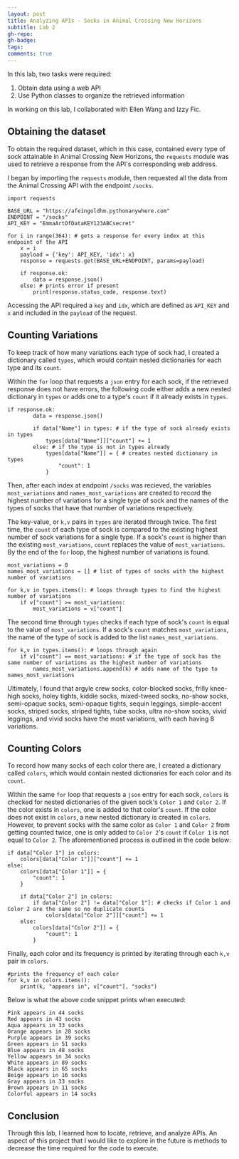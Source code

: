 ```yaml
---
layout: post
title: Analyzing APIs - Socks in Animal Crossing New Horizons
subtitle: Lab 2
gh-repo:
gh-badge:
tags:
comments: true
---
```


In this lab, two tasks were required:

1. Obtain data using a web API
2. Use Python classes to organize the retrieved information

In working on this lab, I collaborated with Ellen Wang and Izzy Fic.

## Obtaining the dataset

To obtain the required dataset, which in this case, contained every type of sock attainable in Animal Crossing New Horizons, the `requests` module was used to retrieve a response from the API's corresponding web address.

I began by importing the `requests` module, then requested all the data from the Animal Crossing API with the endpoint `/socks`.

~~~
import requests

BASE_URL = "https://afeingoldhm.pythonanywhere.com"
ENDPOINT = "/socks"
API_KEY = "EmmaArtOfDataKEY123ABCsecret"

for i in range(364): # gets a response for every index at this endpoint of the API
    x = i
    payload = {'key': API_KEY, 'idx': x}
    response = requests.get(BASE_URL+ENDPOINT, params=payload)

    if response.ok:
        data = response.json()
    else: # prints error if present
        print(response.status_code, response.text)
~~~

Accessing the API required a `key` and `idx`, which are defined as `API_KEY` and `x` and included in the `payload` of the request.

## Counting Variations

To keep track of how many variations each type of sock had, I created a dictionary called `types`, which would contain nested dictionaries for each type and its `count`.

Within the `for` loop that requests a `json` entry for each sock, if the retrieved response does not have errors, the following code either adds a new nested dictionary in `types` or adds one to a type's `count` if it already exists in `types`.

~~~
if response.ok:
        data = response.json()

        if data["Name"] in types: # if the type of sock already exists in types
            types[data["Name"]]["count"] += 1
        else: # if the type is not in types already
            types[data["Name"]] = { # creates nested dictionary in types
                "count": 1
            }
~~~

Then, after each index at endpoint `/socks` was recieved, the variables `most_variations` and `names_most_variations` are created to record the highest number of variations for a single type of sock and the names of the types of socks that have that number of variations respectively.

The key-value, or `k,v` pairs in `types` are iterated through twice. The first time, the `count` of each type of sock is compared to the existing highest number of sock variations for a single type. If a sock's `count` is higher than the existing `most_variations`, `count` replaces the value of `most_variations`. By the end of the `for` loop, the highest number of variations is found.

~~~
most_variations = 0
names_most_variations = [] # list of types of socks with the highest number of variations

for k,v in types.items(): # loops through types to find the highest number of variations
    if v["count"] >= most_variations:
        most_variations = v["count"]
~~~

The second time through `types` checks if each type of sock's `count` is equal to the value of `most_variations`. If a sock's `count` matches `most_variations`, the name of the type of sock is added to the list `names_most_variations`.

~~~
for k,v in types.items(): # loops through again
    if v["count"] == most_variations: # if the type of sock has the same number of variations as the highest number of variations
        names_most_variations.append(k) # adds name of the type to names_most_variations
~~~

Ultimately, I found that argyle crew socks, color-blocked socks, frilly knee-high socks, holey tights, kiddie socks, mixed-tweed socks, no-show socks, semi-opaque socks, semi-opaque tights, sequin leggings, simple-accent socks, striped socks, striped tights, tube socks, ultra no-show socks, vivid leggings, and vivid socks have the most variations, with each having 8 variations.

## Counting Colors

To record how many socks of each color there are, I created a dictionary called `colors`, which would contain nested dictionaries for each color and its `count`.

Within the same `for` loop that requests a `json` entry for each sock, `colors` is checked for nested dictionaries of the given sock's `Color 1` and `Color 2`. If the color exists in `colors`, one is added to that color's `count`. If the color does not exist in `colors`, a new nested dictionary is created in `colors`. However, to prevent socks with the same color as `Color 1` and `Color 2` from getting counted twice, one is only added to `Color 2`'s `count` if `Color 1` is not equal to `Color 2`. The aforementioned process is outlined in the code below:

~~~
if data["Color 1"] in colors:
    colors[data["Color 1"]]["count"] += 1
else:
    colors[data["Color 1"]] = {
        "count": 1
    }

    if data["Color 2"] in colors:
        if data["Color 2"] != data["Color 1"]: # checks if Color 1 and Color 2 are the same so no duplicate counts
            colors[data["Color 2"]]["count"] += 1
    else:
        colors[data["Color 2"]] = {
            "count": 1
        }
~~~

Finally, each color and its frequency is printed by iterating through each `k,v` pair in `colors`.

~~~
#prints the frequency of each color
for k,v in colors.items():
    print(k, "appears in", v["count"], "socks")
~~~

Below is what the above code snippet prints when executed:

~~~
Pink appears in 44 socks
Red appears in 43 socks
Aqua appears in 33 socks
Orange appears in 28 socks
Purple appears in 39 socks
Green appears in 51 socks
Blue appears in 48 socks
Yellow appears in 34 socks
White appears in 89 socks
Black appears in 65 socks
Beige appears in 16 socks
Gray appears in 33 socks
Brown appears in 11 socks
Colorful appears in 14 socks
~~~

## Conclusion

Through this lab, I learned how to locate, retrieve, and analyze APIs. An aspect of this project that I would like to explore in the future is methods to decrease the time required for the code to execute.